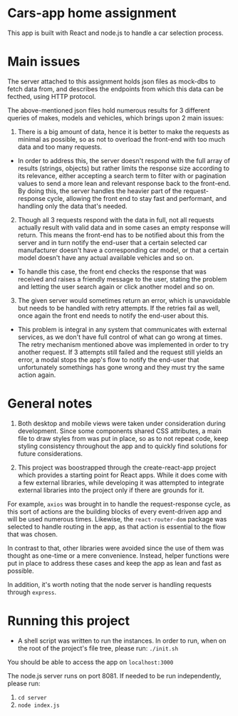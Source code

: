 # Cars-app home assignment

This app is built with React and node.js to handle a car selection process. 

# Main issues

The server attached to this assignment holds json files as mock-dbs to fetch data from, and 
describes the endpoints from which this data can be fecthed, using HTTP protocol. 

The above-mentioned json files hold numerous results for 3 different queries of makes, models
and vehicles, which brings upon 2 main issues:
1. There is a big amount of data, hence it is better to make the requests as minimal as possible,
so as not to overload the front-end with too much data and too many requests. 

- In order to address this, the server doesn't respond with the full array of results (strings, objects) but rather limits the response size according to its relevance, either accepting a search
term to filter with or pagination values to send a more lean and relevant response back to the front-end. By doing this, the server handles the heavier part of the request-response cycle, allowing the front end to stay fast and performant, and handling only the data that's needed. 

2. Though all 3 requests respond with the data in full, not all requests actually result with valid data and in some cases an empty response will return. This means the front-end has to be notified about this from the server and in turn notify the end-user that a certain selected car manufacturer doesn't have a corresponding car model, or that a certain model doesn't have any actual available vehicles and so on.

- To handle this case, the front end checks the response that was received and raises a friendly message to the user, stating the problem and letting the user search again or click another model and so on.  

3. The given server would sometimes return an error, which is unavoidable but needs to be handled with retry attempts. If the retries fail as well, once again the front end needs to notify the end-user about this. 

- This problem is integral in any system that communicates with external services, as we don't have full control of what can go wrong at times. The retry mechanism mentioned above was implemented in order to try another request. If 3 attempts still failed and the request still yields an error, a modal stops the app's flow to notify the end-user that unfortunately somethings has gone wrong and they must try the same action again. 

# General notes

1. Both desktop and mobile views were taken under consideration during development. Since some components shared CSS attributes, a main file to draw styles from was put in place, so as to not repeat code, keep styling consistency throughout the app and to quickly find solutions for future considerations. 


2. This project was boostrapped through the create-react-app project which provides a starting point for React apps. While it does come with a few external libraries, while developing it was attempted to integrate external libraries into the project only if there are grounds for it. 

For example, `axios` was brought in to handle the request-response cycle, as this sort of actions are the building blocks of every event-driven app and will be used numerous times. Likewise, the `react-router-dom` package was selected to handle routing in the app, as that action is essential to the flow that was chosen. 

In contrast to that, other libraries were avoided since the use of them was thought as one-time or a mere convenience. Instead, helper functions were put in place to address these cases and keep the app as lean and fast as possible. 

In addition, it's worth noting that the node server is handling requests through `express`. 

# Running this project

- A shell script was written to run the instances. In order to run, when on the root of the project's file tree, please run:
`./init.sh`

You should be able to access the app on `localhost:3000`

The node.js server runs on port 8081. 
If needed to be run independently, please run: 

1. `cd server`
2. `node index.js`




